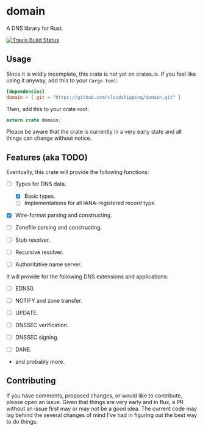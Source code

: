 # domain
A DNS library for Rust.

[![Travis Build Status](https://travis-ci.org/cloudshipping/domain.svg?branch=master)](https://travis-ci.org/cloudshipping/domain)

## Usage

Since it is wildly incomplete, this crate is not yet on crates.io. If you
feel like using it anyway, add this to your `Cargo.toml`:

```toml
[dependencies]
domain = { git = "https://github.com/cloudshipping/domain.git" }
```

Then, add this to your crate root:

```rust
extern crate domain;
```

Please be aware that the crate is currently in a very early state and all
things can change without notice.


## Features (aka TODO)

Eventually, this crate will provide the following functions:

* [ ] Types for DNS data.
    
    * [X] Basic types.
    * [ ] Implementations for all IANA-registered record type.

* [X] Wire-format parsing and constructing.

* [ ] Zonefile parsing and constructing.

* [ ] Stub resolver.

* [ ] Recursive resolver.

* [ ] Authoritative name server.

It will provide for the following DNS extensions and applications:

* [ ] EDNS0.

* [ ] NOTIFY and zone transfer.

* [ ] UPDATE.

* [ ] DNSSEC verification.

* [ ] DNSSEC signing.

* [ ] DANE.

* and probably more.


## Contributing

If you have comments, proposed changes, or would like to contribute,
please open an issue. Given that things are very early and in flux, a
PR without an issue first may or may not be a good idea. The current code
may lag behind the several changes of mind I’ve had in figuring out the
best way to do things.

